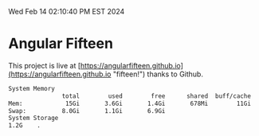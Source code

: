 Wed Feb 14 02:10:40 PM EST 2024

# Angular Fifteen


This project is live at [https://angularfifteen.github.io](https://angularfifteen.github.io "fifteen!") thanks to Github.

```bash
System Memory
               total        used        free      shared  buff/cache   available
Mem:            15Gi       3.6Gi       1.4Gi       678Mi        11Gi        11Gi
Swap:          8.0Gi       1.1Gi       6.9Gi
System Storage
1.2G	.
```
```bash
